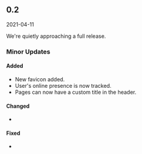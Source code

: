 ## 0.2

2021-04-11

We're quietly approaching a full release.

### Minor Updates

#### Added

- New favicon added.
- User's online presence is now tracked.
- Pages can now have a custom title in the header.

#### Changed

-

#### Fixed

- 
